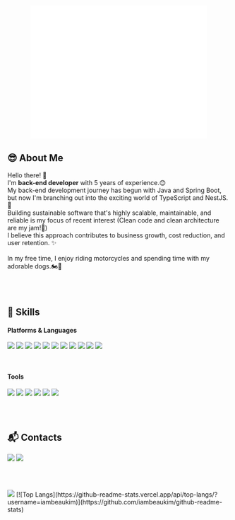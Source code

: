 <div align="center">
  <img src="https://github.com/iambeaukim/iambeaukim/blob/main/github_logo_beau-ezgif.com-resize.gif"/>
</div>

<!-- snake contribution !! -->
<!-- ![snake gif](https://github.com/iambeaukim/iambeaukim/blob/output/github-contribution-grid-snake.svg) -->

## 😎 About Me

<p>
  Hello there!   👋&nbsp;  <br/>
  I'm <b>back-end developer</b> with 5 years of experience.😊 <br/>
  My back-end development journey has begun with Java and Spring Boot, but now I'm branching out into the exciting world of TypeScript and NestJS. 🚀<br/>
  Building sustainable software that's highly scalable, maintainable, and reliable is my focus of recent interest (Clean code and clean architecture are my jam!💖)<br/>
  I believe this approach contributes to business growth, cost reduction, and user retention. ✨
  <br/><br/>
  In my free time, I enjoy riding motorcycles and spending time with my adorable dogs.🏍️🐶<br/>
</p>

<br/><br/>


## 💪 Skills
#### Platforms & Languages
<p>
  <img src="https://img.shields.io/badge/java-%23ED8B00.svg?style=for-the-badge&logo=openjdk&logoColor=white"/>
  <img src="https://img.shields.io/badge/spring-%236DB33F.svg?style=for-the-badge&logo=spring&logoColor=white"/>
  <img src="https://img.shields.io/badge/typescript-%23007ACC.svg?style=for-the-badge&logo=typescript&logoColor=white"/>
  <img src="https://img.shields.io/badge/nestjs-%23E0234E.svg?style=for-the-badge&logo=nestjs&logoColor=white"/>
  <img src="https://img.shields.io/badge/node.js-6DA55F?style=for-the-badge&logo=node.js&logoColor=white"/>
  <img src="https://img.shields.io/badge/mysql-4479A1.svg?style=for-the-badge&logo=mysql&logoColor=white"/>
  <img src="https://img.shields.io/badge/postgres-%23316192.svg?style=for-the-badge&logo=postgresql&logoColor=white"/>
  <img src="https://img.shields.io/badge/MongoDB-%234ea94b.svg?style=for-the-badge&logo=mongodb&logoColor=white"/>
  <img src="https://img.shields.io/badge/redis-%23DD0031.svg?style=for-the-badge&logo=redis&logoColor=white"/>
  <img src="https://img.shields.io/badge/AWS-%23FF9900.svg?style=for-the-badge&logo=amazon-aws&logoColor=white"/>
  <img src="https://img.shields.io/badge/Rabbitmq-FF6600?style=for-the-badge&logo=rabbitmq&logoColor=white"/>
</p>

<br/>

#### Tools
<p>
  <img src="https://img.shields.io/badge/IntelliJIDEA-000000.svg?style=for-the-badge&logo=intellij-idea&logoColor=white"/>
  <img src="https://img.shields.io/badge/Postman-FF6C37?style=for-the-badge&logo=postman&logoColor=white"/>
  <img src="https://img.shields.io/badge/-Swagger-%23Clojure?style=for-the-badge&logo=swagger&logoColor=white"/>
  <img src="https://img.shields.io/badge/jira-%230A0FFF.svg?style=for-the-badge&logo=jira&logoColor=white"/>
  <img src="https://img.shields.io/badge/Notion-%23000000.svg?style=for-the-badge&logo=notion&logoColor=white"/>
  <img src="https://img.shields.io/badge/Slack-4A154B?style=for-the-badge&logo=slack&logoColor=white"/>
</p>

<br/><br/>

## 📬 Contacts
<p>
  <a href="https://developerkgh.tistory.com/" target="_blank"><img src="https://img.shields.io/badge/Tech_Blog-DD0B78?style=flat-square&logo=GitHub%20Sponsors&logoColor=white"/></a>
  <a href="mailto:developerkgh@gmail.com" target="_blank"><img src="https://img.shields.io/badge/developerkgh@gmail.com-EA4335?style=flat-square&logo=Gmail&logoColor=white"/></a>
</p>

<br/><br/>

<p>
<a href="https://hits.seeyoufarm.com"><img src="https://hits.seeyoufarm.com/api/count/incr/badge.svg?url=https%3A%2F%2Fgithub.com%2Fiambeaukim&count_bg=%2379C83D&title_bg=%23555555&icon=&icon_color=%23E7E7E7&title=hits&edge_flat=false"/></a>   
[![Top Langs](https://github-readme-stats.vercel.app/api/top-langs/?username=iambeaukim)](https://github.com/iambeaukim/github-readme-stats)
</p>




